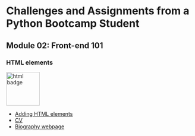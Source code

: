 # Challenges and Assignments from a Python Bootcamp Student

## Module 02: Front-end 101
### HTML elements
<img src="https://img.shields.io/badge/HTML5-E34F26?style=for-the-badge&logo=html5&logoColor=white" width="90" alt="html badge">

- [Adding HTML elements](/m2-front-end-101/s1-html-tags/index.html)
- [CV](./m2-front-end-101/s1-html-tags/cv.html)
- [Biography webpage](./m2-front-end-101/s1-html-tags/leonardo-da-vinci.html)
